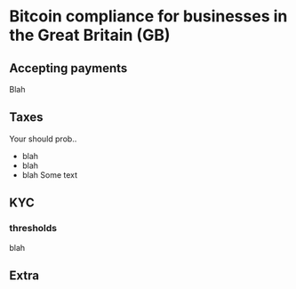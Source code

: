 # Bitcoin compliance for businesses in the Great Britain (GB)

## Accepting payments
Blah



## Taxes
Your should prob..
* blah
* blah
* blah
Some text
## KYC
### thresholds
blah
## Extra
